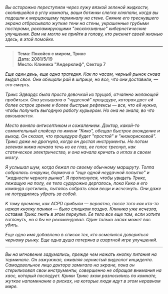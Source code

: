 _Вы осторожно переступили через лужу вязкой зеленой жидкости, скопившейся в углу комнаты, ваши ботинки слегка хлюпали, когда вы подошли к мерцающему терминалу на стене. Сияние его треснувшего экрана отбрасывало жуткие тени на стены, украшенные грубыми постерами, рекламирующими "эксклюзивные" кибернетические улучшения. Вам не могло не прийти в голову, кто рискнет своей жизнью здесь, в этой помойке._

---

> **Тема: Покойся с миром, Трикс**  
> **Дата: 2081/5/19**  
> **Место: Клиника "Андерклиф", Сектор 7**

_Еще один день, еще одна трагедия. Как по часам, черный рынок снова выдал свое. Они обещали рай в шприце, но все, что они доставили, — это смерть._

_Трикс Эдвардс была просто девочкой из трущоб, отчаянно желающей пробиться. Она услышала о "чудесной" процедуре, которая даст ей более острое зрение и более быстрые рефлексы — все, что ей нужно, чтобы получить выгодную работу курьером. Но она не знала, во что ввязывается._

_Место воняло антисептиком и сожалением. Доктор, какой-то сомнительный слайсер по имени "Кико", обещал быстрое вхождение и выход. Он сказал, что процедура будет "простой" и "низкорисковой". Трикс даже не дрогнула, когда он достал инструменты. Но потом зеленая жижа начала течь из ее глаз, ее голос треснул, как статическое электричество, и она начала кричать о иглах в своем мозгу._

_Я услышал шум, когда бежал по своему обычному маршруту. Толпа собралась снаружи, бормоча о "еще одной неудачной попытке" и "жадности черного рынка". Я протиснулся, чтобы увидеть Трикс, лежащую на полу, ее тело судорожно дергалось, пока Кико и его команда суетились, пытаясь собрать свои вещи и исчезнуть. Они даже не потрудились убрать за собой._

_К тому времени, как ACPD прибыли — вероятно, после того как кто-то нажал кнопку паники — было слишком поздно. Клиника уже исчезла, оставив Трикс гнить в этом переулке. Ее тело все еще там, если хотите взглянуть, но я бы не рекомендовал. Один только запах может вас убить._

_Еще одно имя добавлено в список тех, кто осмелился довериться черному рынку. Еще одна душа потеряна в азартной игре улучшений._

---

_Вы на мгновение задумались, прежде чем нажать кнопку питания на терминале. Он зажужжал, оживляя зернистый видеолог инцидента. Самодовольное лицо доктора замигало на экране, пока он стерилизовал свои инструменты, совершенно не обращая внимания на хаос, который последует. Крики Трикс эхом разносились по комнате, жуткое напоминание о рисках, на которые люди идут в этом неравном мире._
